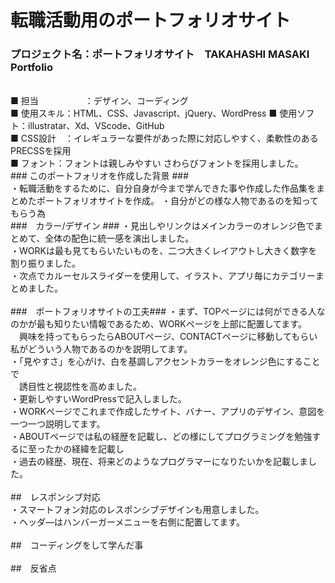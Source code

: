 # 転職活動用のポートフォリオサイト


### プロジェクト名：ポートフォリオサイト　TAKAHASHI MASAKI　Portfolio ###
<br>
■ 担当　　　　　 ：デザイン、コーディング
<br>
■ 使用スキル：HTML、CSS、Javascript、jQuery、WordPress
■ 使用ソフト：illustratar、Xd、VScode、GitHub<br>
■ CSS設計　：イレギュラーな要件があった際に対応しやすく、柔軟性のあるPRECSSを採用
<br>
■ フォント：フォントは親しみやすい さわらびフォントを採用しました。
<br>
### このポートフォリオを作成した背景  ###<br>
・転職活動をするために、自分自身が今まで学んできた事や作成した作品集をまとめたポートフォリオサイトを作成。
・自分がどの様な人物であるのを知ってもらう為
<br>
###　カラー/デザイン ###
・見出しやリンクはメインカラーのオレンジ色でまとめて、全体の配色に統一感を演出しました。<br>
・WORKは最も見てもらいたいものを、二つ大きくレイアウトし大きく数字を割り振りました。<br>
・次点でカルーセルスライダーを使用して、イラスト、アプリ毎にカテゴリーまとめました。<br>
<br>
###　ポートフォリオサイトの工夫###
・まず、TOPページには何ができる人なのかが最も知りたい情報であるため、WORKページを上部に配置してます。<br>
　興味を持ってもらったらABOUTページ、CONTACTページに移動してもらい私がどういう人物であるのかを説明してます。<br>
・「見やすさ」を心がけ、白を基調しアクセントカラーをオレンジ色にすることで<br>
　誘目性と視認性を高めました。<br>
・更新しやすいWordPressで記入しました。<br>
・WORKページでこれまで作成したサイト、バナー、アプリのデザイン、意図を一つ一つ説明してます。<br>
・ABOUTページでは私の経歴を記載し、どの様にしてプログラミングを勉強するに至ったかの経緯を記載し<br>
・過去の経歴、現在、将来どのようなプログラマーになりたいかを記載しました。<br>
<br>
##　レスポンシブ対応<br>
・スマートフォン対応のレスポンシブデザインも用意しました。<br>
・ヘッダ―はハンバーガーメニューを右側に配置してます。<br>
<br>
##　コーディングをして学んだ事<br>
<br>
##　反省点<br>

